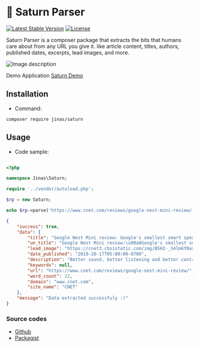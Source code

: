 # :satellite: Saturn Parser

[![Latest Stable Version](https://poser.pugx.org/jinas/saturn/v/stable)](https://packagist.org/packages/jinas/saturn)
[![License](https://poser.pugx.org/jinas/saturn/license)](https://packagist.org/packages/jinas/saturn)

Saturn Parser is a composer package that extracts the bits that humans care about from any URL you give it.
like article content, titles, authors, published dates, excerpts, lead images, and more.

![Image description](https://jinas.me/images/saturnparser-01.jpg)

Demo Application [Saturn Demo](http://saturn.jinas.me/)

## Installation

- Command:

```bash/shell
composer require jinas/saturn
```

## Usage

- Code sample:

```php

<?php

namespace Jinas\Saturn;

require '../vendor/autoload.php';

$rp = new Saturn;

echo $rp->parse('https://www.cnet.com/reviews/google-nest-mini-review/');

```

```json
{
    "success": true,
    "data": {
        "title": "Google Nest Mini review: Google's smallest smart speaker keeps getting better - CNET",
        "un_title": "Google Nest Mini review:\u00a0Google's smallest smart speaker keeps getting better",
        "lead_image": "https://cnet3.cbsistatic.com/img/BSH2-_S4lmkYNase8GgaOJvCkaY=/2019/10/09/c07227f1-9255-48db-8bee-1a4851ee5fcf/google-home-nest-mini-1529.jpg",
        "date_published": "2019-10-17T05:00:00-0700",
        "description": "Better sound, better listening and better controls pack a punch in Google's pint-size smart speaker. Oh, and it comes in blue now.",
        "keywords": null,
        "url": "https://www.cnet.com/reviews/google-nest-mini-review/",
        "word_count": 22,
        "domain": "www.cnet.com",
        "site_name": "CNET"
    },
    "message": "Data extracted successfuly :)"
}

```

### Source codes

- [Github](https://github.com/jinas123/saturn)
- [Packagist](https://packagist.org/packages/jinas/saturn)
